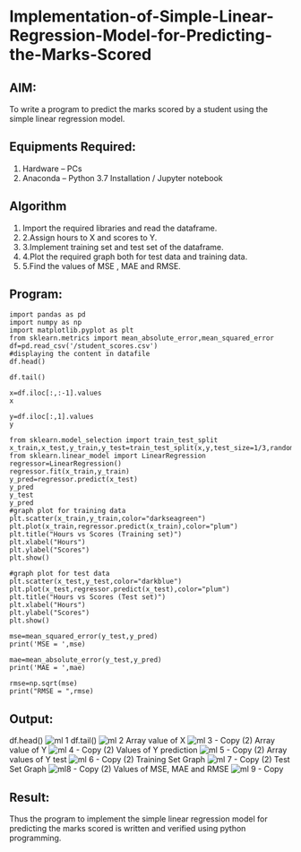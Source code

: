 # Implementation-of-Simple-Linear-Regression-Model-for-Predicting-the-Marks-Scored

## AIM:
To write a program to predict the marks scored by a student using the simple linear regression model.

## Equipments Required:
1. Hardware – PCs
2. Anaconda – Python 3.7 Installation / Jupyter notebook

## Algorithm
1. Import the required libraries and read the dataframe.
2.  2.Assign hours to X and scores to Y.
3.  3.Implement training set and test set of the dataframe.
4.   4.Plot the required graph both for test data and training data.
5.    5.Find the values of MSE , MAE and RMSE.


## Program:
```
import pandas as pd
import numpy as np
import matplotlib.pyplot as plt
from sklearn.metrics import mean_absolute_error,mean_squared_error
df=pd.read_csv('/student_scores.csv')
#displaying the content in datafile
df.head()

df.tail()

x=df.iloc[:,:-1].values
x

y=df.iloc[:,1].values
y

from sklearn.model_selection import train_test_split
x_train,x_test,y_train,y_test=train_test_split(x,y,test_size=1/3,random_state=0)
from sklearn.linear_model import LinearRegression
regressor=LinearRegression()
regressor.fit(x_train,y_train)
y_pred=regressor.predict(x_test)
y_pred
y_test
y_pred
#graph plot for training data
plt.scatter(x_train,y_train,color="darkseagreen")
plt.plot(x_train,regressor.predict(x_train),color="plum")
plt.title("Hours vs Scores (Training set)")
plt.xlabel("Hours")
plt.ylabel("Scores")
plt.show()

#graph plot for test data
plt.scatter(x_test,y_test,color="darkblue")
plt.plot(x_test,regressor.predict(x_test),color="plum")
plt.title("Hours vs Scores (Test set)")
plt.xlabel("Hours")
plt.ylabel("Scores")
plt.show()

mse=mean_squared_error(y_test,y_pred)
print('MSE = ',mse)

mae=mean_absolute_error(y_test,y_pred)
print('MAE = ',mae)

rmse=np.sqrt(mse)
print("RMSE = ",rmse)

```

## Output:
df.head()
![ml 1](https://github.com/vishwa2005vasu/Implementation-of-Simple-Linear-Regression-Model-for-Predicting-the-Marks-Scored/assets/135954202/fbdd0d9e-5c46-4f21-90f8-d47e5f7d2b2e)
df.tail()
![ml 2](https://github.com/vishwa2005vasu/Implementation-of-Simple-Linear-Regression-Model-for-Predicting-the-Marks-Scored/assets/135954202/97226061-f97c-468f-ac14-b839f0c828df)
Array value of X
![ml 3 - Copy (2)](https://github.com/vishwa2005vasu/Implementation-of-Simple-Linear-Regression-Model-for-Predicting-the-Marks-Scored/assets/135954202/f4469c3b-c33d-416e-bfcf-49a07d85b9df)
Array value of Y
![ml 4 - Copy (2)](https://github.com/vishwa2005vasu/Implementation-of-Simple-Linear-Regression-Model-for-Predicting-the-Marks-Scored/assets/135954202/2485495c-b1bb-4db2-b137-ba45af1645fa)
Values of Y prediction
![ml 5 - Copy (2)](https://github.com/vishwa2005vasu/Implementation-of-Simple-Linear-Regression-Model-for-Predicting-the-Marks-Scored/assets/135954202/d5e24472-632f-4f3b-84e4-1517446d79d7)
Array values of Y test
![ml 6 - Copy (2)](https://github.com/vishwa2005vasu/Implementation-of-Simple-Linear-Regression-Model-for-Predicting-the-Marks-Scored/assets/135954202/dc26335b-d592-4b2a-ba32-83248a67dec8)
Training Set Graph
![ml 7 - Copy (2)](https://github.com/vishwa2005vasu/Implementation-of-Simple-Linear-Regression-Model-for-Predicting-the-Marks-Scored/assets/135954202/00cc8040-c10b-4bcc-9841-31ad5490b063)
Test Set Graph
![ml8 - Copy (2)](https://github.com/vishwa2005vasu/Implementation-of-Simple-Linear-Regression-Model-for-Predicting-the-Marks-Scored/assets/135954202/98818659-b4cf-446c-9110-26e3430d2152)
Values of MSE, MAE and RMSE
![ml 9 - Copy](https://github.com/vishwa2005vasu/Implementation-of-Simple-Linear-Regression-Model-for-Predicting-the-Marks-Scored/assets/135954202/1933e81a-e68f-4253-8d84-558d990e8b29)



## Result:
Thus the program to implement the simple linear regression model for predicting the marks scored is written and verified using python programming.

